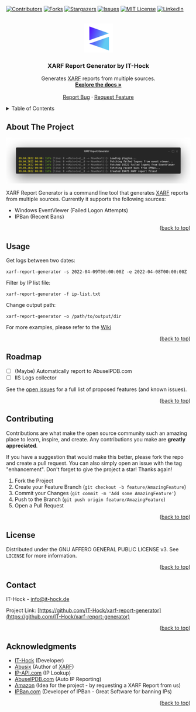 <div id="top"></div>

[![Contributors][contributors-shield]][contributors-url]
[![Forks][forks-shield]][forks-url]
[![Stargazers][stars-shield]][stars-url]
[![Issues][issues-shield]][issues-url]
[![MIT License][license-shield]][license-url]
[![LinkedIn][linkedin-shield]][linkedin-url]

<!-- PROJECT LOGO -->
<br />
<div align="center">
  <a href="https://github.com/IT-Hock/xarf-report-generator">
    <img src="images/logo.png" alt="Logo" width="80" height="80">
  </a>

<h3 align="center">XARF Report Generator by IT-Hock</h3>

  <p align="center">
    Generates <a href="https://github.com/abusix/xarf">XARF</a> reports from multiple sources.
    <br />
    <a href="https://github.com/IT-Hock/xarf-report-generator/wiki"><strong>Explore the docs »</strong></a>
    <br />
    <br />
    <a href="https://github.com/IT-Hock/xarf-report-generator/issues">Report Bug</a>
    ·
    <a href="https://github.com/IT-Hock/xarf-report-generator/issues">Request Feature</a>
  </p>
</div>

<!-- TABLE OF CONTENTS -->
<details>
  <summary>Table of Contents</summary>
  <ol>
    <li>
      <a href="#about-the-project">About The Project</a>
    </li>
    <li><a href="#usage">Usage</a></li>
    <li><a href="#roadmap">Roadmap</a></li>
    <li><a href="#contributing">Contributing</a></li>
    <li><a href="#license">License</a></li>
    <li><a href="#contact">Contact</a></li>
    <li><a href="#acknowledgments">Acknowledgments</a></li>
  </ol>
</details>

<!-- ABOUT THE PROJECT -->
## About The Project

[![XARF Report Generator Screen Shot][product-screenshot]](https://github.com/It-Hock/xarf-report-generator)

XARF Report Generator is a command line tool that generates <a href="https://github.com/abusix/xarf">XARF</a> reports from multiple sources.
Currently it supports the following sources:

- Windows EventViewer (Failed Logon Attempts)
- IPBan (Recent Bans)

<p align="right">(<a href="#top">back to top</a>)</p>

<!-- USAGE EXAMPLES -->
## Usage

Get logs between two dates:

```
xarf-report-generator -s 2022-04-09T00:00:00Z -e 2022-04-08T00:00:00Z
```

Filter by IP list file:

```
xarf-report-generator -f ip-list.txt
```

Change output path:

```
xarf-report-generator -o /path/to/output/dir
```

For more examples, please refer to the [Wiki](https://github.com/IT-Hock/xarf-report-generator/wiki)

<p align="right">(<a href="#top">back to top</a>)</p>

<!-- ROADMAP -->
## Roadmap

- [ ] (Maybe) Automatically report to AbuseIPDB.com
- [ ] IIS Logs collector

See the [open issues](https://github.com/IT-Hock/xarf-report-generator/issues) for a full list of proposed features (and known issues).

<p align="right">(<a href="#top">back to top</a>)</p>

<!-- CONTRIBUTING -->
## Contributing

Contributions are what make the open source community such an amazing place to learn, inspire, and create. Any contributions you make are **greatly appreciated**.

If you have a suggestion that would make this better, please fork the repo and create a pull request. You can also simply open an issue with the tag "enhancement".
Don't forget to give the project a star! Thanks again!

1. Fork the Project
2. Create your Feature Branch (`git checkout -b feature/AmazingFeature`)
3. Commit your Changes (`git commit -m 'Add some AmazingFeature'`)
4. Push to the Branch (`git push origin feature/AmazingFeature`)
5. Open a Pull Request

<p align="right">(<a href="#top">back to top</a>)</p>

<!-- LICENSE -->
## License

Distributed under the  GNU AFFERO GENERAL PUBLIC LICENSE v3. See `LICENSE` for more information.

<p align="right">(<a href="#top">back to top</a>)</p>


<!-- CONTACT -->
## Contact

IT-Hock - info@it-hock.de

Project Link: [https://github.com/IT-Hock/xarf-report-generator](https://github.com/IT-Hock/xarf-report-generator)

<p align="right">(<a href="#top">back to top</a>)</p>

<!-- ACKNOWLEDGMENTS -->
## Acknowledgments

* [IT-Hock](https://it-hock.de) (Developer)
* [Abusix](https://abusix.com) (Author of [XARF](https://github.com/abusix/xarf))
* [IP-API.com](https://ip-api.com) (IP Lookup)
* [AbuseIPDB.com](https://abuseipdb.com) (Auto IP Reporting)
* [Amazon](https://aws.amazon.com) (Idea for the project - by requesting a XARF Report from us)
* [IPBan.com](https://ipban.com) (Developer of IPBan - Great Software for banning IPs)

<p align="right">(<a href="#top">back to top</a>)</p>

<!-- MARKDOWN LINKS & IMAGES -->
<!-- https://www.markdownguide.org/basic-syntax/#reference-style-links -->
[contributors-shield]: https://img.shields.io/github/contributors/IT-Hock/xarf-report-generator.svg?style=for-the-badge
[contributors-url]: https://github.com/IT-Hock/xarf-report-generator/graphs/contributors
[forks-shield]: https://img.shields.io/github/forks/IT-Hock/xarf-report-generator.svg?style=for-the-badge
[forks-url]: https://github.com/IT-Hock/xarf-report-generator/network/members
[stars-shield]: https://img.shields.io/github/stars/IT-Hock/xarf-report-generator.svg?style=for-the-badge
[stars-url]: https://github.com/IT-Hock/xarf-report-generator/stargazers
[issues-shield]: https://img.shields.io/github/issues/IT-Hock/xarf-report-generator.svg?style=for-the-badge
[issues-url]: https://github.com/IT-Hock/xarf-report-generator/issues
[license-shield]: https://img.shields.io/github/license/IT-Hock/xarf-report-generator.svg?style=for-the-badge
[license-url]: https://github.com/IT-Hock/xarf-report-generator/blob/master/LICENSE.txt
[linkedin-shield]: https://img.shields.io/badge/-LinkedIn-black.svg?style=for-the-badge&logo=linkedin&colorB=555
[linkedin-url]: https://linkedin.com/in/dominic-hock
[product-screenshot]: images/screenshot.png
